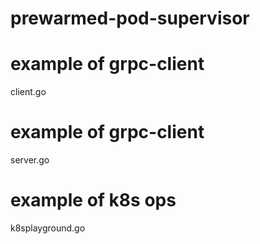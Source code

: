 # prewarmed-pod-supervisor

#  example of grpc-client
client.go 

#  example of grpc-client
server.go 

#  example of k8s ops
k8splayground.go 
